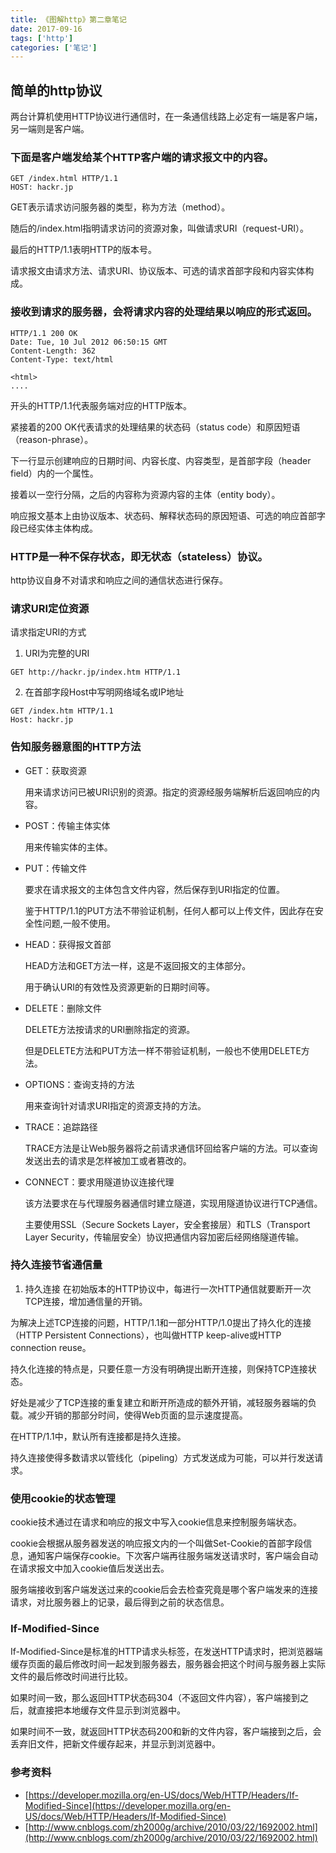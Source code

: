 ```yaml
---
title: 《图解http》第二章笔记
date: 2017-09-16
tags: ['http']
categories: ['笔记']
---
```

## 简单的http协议
两台计算机使用HTTP协议进行通信时，在一条通信线路上必定有一端是客户端，另一端则是客户端。
<!--more-->
### 下面是客户端发给某个HTTP客户端的请求报文中的内容。
````http
GET /index.html HTTP/1.1
HOST: hackr.jp
````
GET表示请求访问服务器的类型，称为方法（method）。

随后的/index.html指明请求访问的资源对象，叫做请求URI（request-URI）。

最后的HTTP/1.1表明HTTP的版本号。

请求报文由请求方法、请求URI、协议版本、可选的请求首部字段和内容实体构成。
### 接收到请求的服务器，会将请求内容的处理结果以响应的形式返回。
````http
HTTP/1.1 200 OK
Date: Tue, 10 Jul 2012 06:50:15 GMT
Content-Length: 362
Content-Type: text/html

<html>
....
````
开头的HTTP/1.1代表服务端对应的HTTP版本。

紧接着的200 OK代表请求的处理结果的状态码（status code）和原因短语（reason-phrase）。

下一行显示创建响应的日期时间、内容长度、内容类型，是首部字段（header field）内的一个属性。

接着以一空行分隔，之后的内容称为资源内容的主体（entity body）。

响应报文基本上由协议版本、状态码、解释状态码的原因短语、可选的响应首部字段已经实体主体构成。
### HTTP是一种不保存状态，即无状态（stateless）协议。
http协议自身不对请求和响应之间的通信状态进行保存。
### 请求URI定位资源
请求指定URI的方式
1. URI为完整的URI
````http
GET http://hackr.jp/index.htm HTTP/1.1
````
2. 在首部字段Host中写明网络域名或IP地址
````http
GET /index.htm HTTP/1.1
Host: hackr.jp
````
### 告知服务器意图的HTTP方法
* GET：获取资源
    
    用来请求访问已被URI识别的资源。指定的资源经服务端解析后返回响应的内容。
* POST：传输主体实体

    用来传输实体的主体。
* PUT：传输文件
    
    要求在请求报文的主体包含文件内容，然后保存到URI指定的位置。

    鉴于HTTP/1.1的PUT方法不带验证机制，任何人都可以上传文件，因此存在安全性问题,一般不使用。
* HEAD：获得报文首部

    HEAD方法和GET方法一样，这是不返回报文的主体部分。

    用于确认URI的有效性及资源更新的日期时间等。
* DELETE：删除文件

    DELETE方法按请求的URI删除指定的资源。

    但是DELETE方法和PUT方法一样不带验证机制，一般也不使用DELETE方法。
* OPTIONS：查询支持的方法

    用来查询针对请求URI指定的资源支持的方法。
* TRACE：追踪路径

    TRACE方法是让Web服务器将之前请求通信环回给客户端的方法。可以查询发送出去的请求是怎样被加工或者篡改的。
* CONNECT：要求用隧道协议连接代理
    
    该方法要求在与代理服务器通信时建立隧道，实现用隧道协议进行TCP通信。

    主要使用SSL（Secure Sockets Layer，安全套接层）和TLS（Transport Layer Security，传输层安全）协议把通信内容加密后经网络隧道传输。
### 持久连接节省通信量
1. 持久连接
在初始版本的HTTP协议中，每进行一次HTTP通信就要断开一次TCP连接，增加通信量的开销。

为解决上述TCP连接的问题，HTTP/1.1和一部分HTTP/1.0提出了持久化的连接（HTTP Persistent Connections），也叫做HTTP keep-alive或HTTP connection reuse。

持久化连接的特点是，只要任意一方没有明确提出断开连接，则保持TCP连接状态。

好处是减少了TCP连接的重复建立和断开所造成的额外开销，减轻服务器端的负载。减少开销的那部分时间，使得Web页面的显示速度提高。

在HTTP/1.1中，默认所有连接都是持久连接。

持久连接使得多数请求以管线化（pipeling）方式发送成为可能，可以并行发送请求。
### 使用cookie的状态管理
cookie技术通过在请求和响应的报文中写入cookie信息来控制服务端状态。

cookie会根据从服务器发送的响应报文内的一个叫做Set-Cookie的首部字段信息，通知客户端保存cookie。下次客户端再往服务端发送请求时，客户端会自动在请求报文中加入cookie值后发送出去。

服务端接收到客户端发送过来的cookie后会去检查究竟是哪个客户端发来的连接请求，对比服务器上的记录，最后得到之前的状态信息。
### If-Modified-Since
If-Modified-Since是标准的HTTP请求头标签，在发送HTTP请求时，把浏览器端缓存页面的最后修改时间一起发到服务器去，服务器会把这个时间与服务器上实际文件的最后修改时间进行比较。

如果时间一致，那么返回HTTP状态码304（不返回文件内容），客户端接到之后，就直接把本地缓存文件显示到浏览器中。

如果时间不一致，就返回HTTP状态码200和新的文件内容，客户端接到之后，会丢弃旧文件，把新文件缓存起来，并显示到浏览器中。
### 参考资料
* [https://developer.mozilla.org/en-US/docs/Web/HTTP/Headers/If-Modified-Since](https://developer.mozilla.org/en-US/docs/Web/HTTP/Headers/If-Modified-Since)
* [http://www.cnblogs.com/zh2000g/archive/2010/03/22/1692002.html](http://www.cnblogs.com/zh2000g/archive/2010/03/22/1692002.html)
